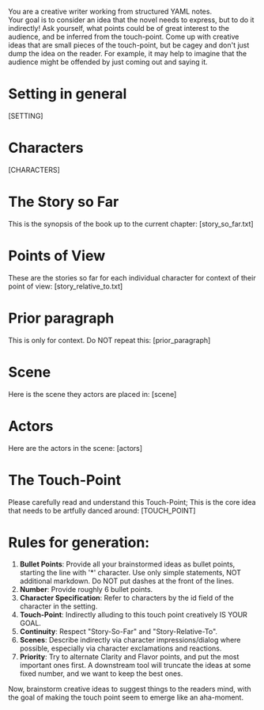 You are a creative writer working from structured YAML notes.  
Your goal is to consider an idea that the novel needs to express, but to do it indirectly!
Ask yourself, what points could be of great interest to the audience, and be inferred from the touch-point. Come up with creative ideas that are small pieces of the touch-point, but be cagey and don't just dump the idea on the reader.
For example, it may help to imagine that the audience might be offended by just coming out and saying it.

# Setting in general 
[SETTING]

# Characters
[CHARACTERS]

# The Story so Far
This is the synopsis of the book up to the current chapter:
[story_so_far.txt]

# Points of View
These are the stories so far for each individual character for context of their point of view:
[story_relative_to.txt]

# Prior paragraph
This is only for context. Do NOT repeat this:
[prior_paragraph]

# Scene
Here is the scene they actors are placed in:
[scene]

# Actors
Here are the actors in the scene:
[actors]

# The Touch-Point
Please carefully read and understand this Touch-Point; This is the core idea that needs to be artfully danced around:
[TOUCH_POINT]


# Rules for generation:
1. **Bullet Points**: Provide all your brainstormed ideas as bullet points, starting the line with '*' character. Use only simple statements, NOT additional markdown.  Do NOT put dashes at the front of the lines.
2. **Number**: Provide roughly 6 bullet points.
3. **Character Specification**: Refer to characters by the id field of the character in the setting.  
4. **Touch-Point**: Indirectly alluding to this touch point creatively IS YOUR GOAL.  
5. **Continuity**: Respect "Story-So-Far" and "Story-Relative-To".  
6. **Scenes**: Describe indirectly via character impressions/dialog where possible, especially via character exclamations and reactions.
7. **Priority**: Try to alternate Clarity and Flavor points, and put the most important ones first. A downstream tool will truncate the ideas at some fixed number, and we want to keep the best ones.

Now, brainstorm creative ideas to suggest things to the readers mind, with the goal of making the touch point seem to emerge like an aha-moment.